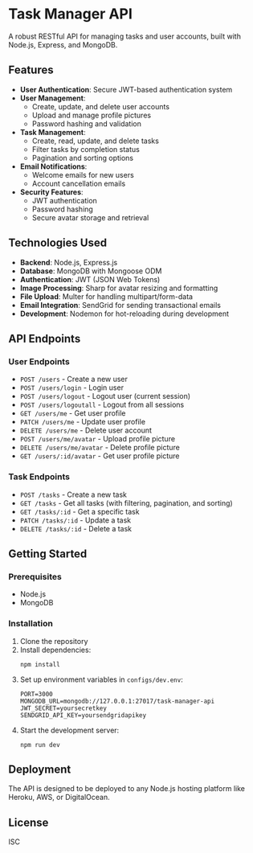 # Task Manager API

A robust RESTful API for managing tasks and user accounts, built with Node.js, Express, and MongoDB.

## Features

- **User Authentication**: Secure JWT-based authentication system
- **User Management**:
  - Create, update, and delete user accounts
  - Upload and manage profile pictures
  - Password hashing and validation
- **Task Management**:
  - Create, read, update, and delete tasks
  - Filter tasks by completion status
  - Pagination and sorting options
- **Email Notifications**:
  - Welcome emails for new users
  - Account cancellation emails
- **Security Features**:
  - JWT authentication
  - Password hashing
  - Secure avatar storage and retrieval

## Technologies Used

- **Backend**: Node.js, Express.js
- **Database**: MongoDB with Mongoose ODM
- **Authentication**: JWT (JSON Web Tokens)
- **Image Processing**: Sharp for avatar resizing and formatting
- **File Upload**: Multer for handling multipart/form-data
- **Email Integration**: SendGrid for sending transactional emails
- **Development**: Nodemon for hot-reloading during development

## API Endpoints

### User Endpoints

- `POST /users` - Create a new user
- `POST /users/login` - Login user
- `POST /users/logout` - Logout user (current session)
- `POST /users/logoutall` - Logout from all sessions
- `GET /users/me` - Get user profile
- `PATCH /users/me` - Update user profile
- `DELETE /users/me` - Delete user account
- `POST /users/me/avatar` - Upload profile picture
- `DELETE /users/me/avatar` - Delete profile picture
- `GET /users/:id/avatar` - Get user profile picture

### Task Endpoints

- `POST /tasks` - Create a new task
- `GET /tasks` - Get all tasks (with filtering, pagination, and sorting)
- `GET /tasks/:id` - Get a specific task
- `PATCH /tasks/:id` - Update a task
- `DELETE /tasks/:id` - Delete a task

## Getting Started

### Prerequisites

- Node.js
- MongoDB

### Installation

1. Clone the repository
2. Install dependencies:
   ```
   npm install
   ```
3. Set up environment variables in `configs/dev.env`:
   ```
   PORT=3000
   MONGODB_URL=mongodb://127.0.0.1:27017/task-manager-api
   JWT_SECRET=yoursecretkey
   SENDGRID_API_KEY=yoursendgridapikey
   ```
4. Start the development server:
   ```
   npm run dev
   ```

## Deployment

The API is designed to be deployed to any Node.js hosting platform like Heroku, AWS, or DigitalOcean.

## License

ISC
